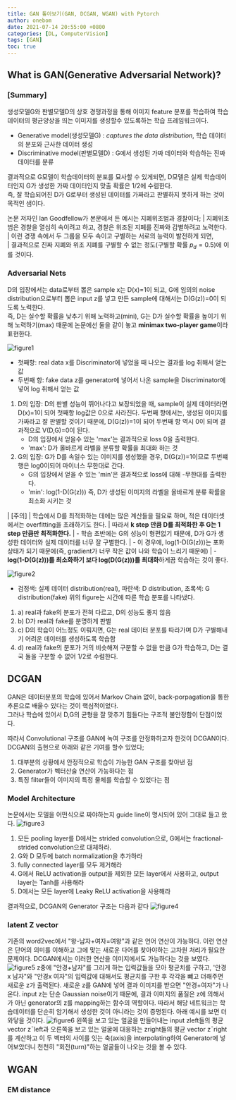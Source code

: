 ```yaml
---
title: GAN 톺아보기(GAN, DCGAN, WGAN) with Pytorch
author: onebom
date: 2021-07-14 20:55:00 +0800
categories: [DL, ComputerVision]
tags: [GAN]
toc: true
---
```


## What is GAN(Generative Adversarial Network)?

### [Summary]
생성모델G와 판별모델D의 상호 경쟁과정을 통해 이미지 feature 분포를 학습하여 학습 데이터의 평균양상을 띄는 이미지를 생성할수 있도록하는 학습 프레임워크이다.
- Generative model(생성모델G) : *captures the data distribution*, 학습 데이터의 분포와 근사한 데이터 생성
- Discriminative model(판별모델D) : G에서 생성된 가짜 데이터와 학습하는 진짜 데이터를 분류

결과적으로 G모델이 학습데이터의 분포를 묘사할 수 있게되면, D모델은 실제 학습데이터인지 G가 생성한 가짜 데이터인지 맞출 확률은 1/2에 수렴한다.   
즉, 잘 학습되어진 D가 G로부터 생성된 데이터를 가짜라고 판별하지 못하게 하는 것이 목적인 샘이다.   

논문 저자인 lan Goodfellow가 본문에서 든 예시는 지폐위조범과 경찰이다;
| 지폐위조범은 경찰을 열심히 속이려고 하고, 경찰은 위조된 지폐를 진짜와 감별하려고 노력한다.
| 이런 경쟁 속에서 두 그룹을 모두 속이고 구별하는 서로의 능력이 발전하게 되면,    
| 결과적으로 진짜 지폐와 위조 지폐를 구별할 수 없는 정도(구별할 확률 $p_d=0.5$)에 이를 것이다. 

### Adversarial Nets
D의 입장에서는 data로부터 뽑은 sample x는 D(x)=1이 되고, G에 임의의 noise distribution으로부터 뽑은 input z를 넣고 만든 sample에 대해서는 D(G(z))=0이 되도록 노력한다.    
즉, D는 실수할 확률을 낮추기 위해 노력하고(mini), G는 D가 실수할 확률을 높이기 위해 노력하기(max) 때문에 논문에선 둘을 같이 놓고 **minimax two-player game**이라 표현한다.    

![figure1](/Users/uhanbom/workspace/0.GitRepository/onebom.github.io/assets/img/posts/GAN/figure1.png)
- 첫째항: real data x를 Discriminator에 넣었을 때 나오는 결과를 log 취해서 얻는 값
- 두번째 항: fake data z를 generator에 넣어서 나온 sample을 Discriminator에 넣어 log 취해서 얻는 값

1. D의 입장: D의 판별 성능이 뛰어나다고 보장되었을 때, sample이 실제 데이터라면 D(x)=1이 되어 첫째항 log값은 0으로 사라진다. 두번째 항에서는, 생성된 이미지를 가짜라고 잘 판별할 것이기 때문에, D(G(z))=1이 되어 두번째 항 역시 0이 되며 결과적으로 V(D,G)=0이 된다. 
   - D의 입장에서 얻을수 있는 'max'는 결과적으로 loss 0을 출력한다.
   - 'max': D가 올바르게 라벨을 분류할 확률을 최대화 하는 것
2. G의 입장: G가 D를 속일수 있는 이미지를 생성했을 경우, D(G(z))=1이므로 두번쨰 행은 log0이되어 마이너스 무한대로 간다. 
   - G의 입장에서 얻을 수 있는 'min'은 결과적으로 loss에 대해 -무한대를 출력한다.
   - 'min': log(1-D(G(z))) 즉, D가 생성된 이미지의 라벨을 올바르게 분류 확률을 최소화 시키는 것

| [주의] 
| 학습에서 D를 최적화하는 데에는 많은 계산들을 필요로 하며, 적은 데이터셋에서는 overfitting을 초래하기도 한다.
| 따라서 **k step 만큼 D를 최적화한 후 G는 1 step 만큼만 최적화한다.**
| - 학습 초반에는 G의 성능이 형편없기 때문에, D가 G가 생성한 데이터와 실제 데이터를 너무 잘 구별한다. 
| - 이 경우에, log(1-D(G(z)))는 포화상태가 되기 때문에(즉, gradient가 너무 작은 값이 나와 학습이 느리기 때문에) 
| - **log(1-D(G(z)))를 최소화하기 보다 log(D(G(z)))를 최대화**하게끔 학습하는 것이 좋다.

![figure2](/Users/uhanbom/workspace/0.GitRepository/onebom.github.io/assets/img/posts/GAN/figure2.png)
- 검정색: 실제 데이터 distribution(real), 파란색: D distribution, 초록색: G distribution(fake)
위의 figure는 시간에 따른 학습 분포를 나타냈다.
1. a) real과 fake의 분포가 전혀 다르고, D의 성능도 좋지 않음
2. b) D가 real과 fake를 분명하게 판별
3. c) D의 학습이 어느정도 이뤄지면, G는 real 데이터 분포를 따라가며 D가 구별해내기 어려운 데이터를 생성하도록 학습함
4. d) real과 fake의 분포가 거의 비슷해져 구분할 수 없을 만큼 G가 학습하고, D는 결국 둘을 구분할 수 없어 1/2로 수렴한다.

## DCGAN
GAN은 데이터분포의 학습에 있어서 Markov Chain 없이, back-porpagation을 통한 추론으로 배울수 있다는 것이 핵심적이었다.    
그러나 학습에 있어서 D,G의 균형을 잘 맞추기 힘들다는 구조적 불안정함이 단점이었다.

따라서 Convolutional 구조를 GAN에 녹여 구조를 안정화하고자 한것이 DCGAN이다.
DCGAN의 출현으로 아래와 같은 기여를 할수 있었다;
1. 대부분의 상황에서 안정적으로 학습이 가능한 GAN 구조를 찾아낸 점
2. Generator가 벡터산술 연산이 가능하다는 점
3. 특징 filter들이 이미지의 특정 물체를 학습할 수 있었다는 점

### Model Architecture
논문에서는 모델을 어떤식으로 짜야하는지 guide line이 명시되어 있어 그대로 들고 왔다.
![figure3](/Users/uhanbom/workspace/0.GitRepository/onebom.github.io/assets/img/posts/GAN/figure3.png)
1. 모든 pooling layer를 D에서는 strided convolution으로, G에서는 fractional-strided convolution으로 대체하라.
2. G와 D 모두에 batch normalization을 추가하라
3. fully connected layer를 모두 제거해라
4. G에서 ReLU activation을 output을 제외한 모든 layer에서 사용하고, output layer는 Tanh를 사용해라
5. D에서는 모든 layer에 Leaky ReLU activation을 사용해라

결과적으로, DCGAN의 Generator 구조는 다음과 같다
![figure4](/Users/uhanbom/workspace/0.GitRepository/onebom.github.io/assets/img/posts/GAN/figure4.png)

### latent Z vector
기존의 word2vec에서 "왕-남자+여자=여왕"과 같은 언어 연산이 가능하다. 이런 연산은 단어의 의미를 이해하고 그에 맞는 새로운 다어를 찾아야하는 고차원 처리가 필요한 문제이다. DCGAN에서는 이러한 연산을 이미지에서도 가능하다는 것을 보였다. 
![figure5](/Users/uhanbom/workspace/0.GitRepository/onebom.github.io/assets/img/posts/GAN/figure5.png)
z중에 "안경+남자"를 그리게 하는 입력값들을 모아 평균치를 구하고, '안경x 남자"와 "안경x 여자"의 입력값에 대해서도 평균치를 구한 후 각각을 뺴고 더해주면 새로운 z가 출력된다. 새로운 z를 GAN에 넣어 결과 이미지를 받으면 "안경+여자"가 나온다.
input z는 단순 Gaussian noise이기 때문에, 결과 이미지의 품질은 z에 의해서가 아닌 generator의 z를 mapping하는 함수의 역할이다. 따라서 해당 네트워크는 학습데이터를 단순히 암기해서 생성한 것이 아니라는 것이 증명된다. 아래 예시를 보면 더 와닿을 것이다.
![figure6](/Users/uhanbom/workspace/0.GitRepository/onebom.github.io/assets/img/posts/GAN/figure6.png)
왼쪽을 보고 있는 얼굴을 만들어내는 input zleft들의 평균 vector z¯left과 오른쪽을 보고 있는 얼굴에 대응하는 zright들의 평균 vector z¯right를 계산하고 이 두 벡터의 사이를 잇는 축(axis)을 interpolating하여 Generator에 넣어보았더니 천천히 "회전(turn)"하는 얼굴들이 나오는 것을 볼 수 있다.

## WGAN

### EM distance

